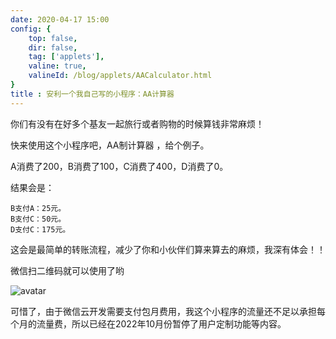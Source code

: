 ```yaml
---
date: 2020-04-17 15:00
config: {
    top: false,
    dir: false,
    tag: ['applets'],
    valine: true,
    valineId: /blog/applets/AACalculator.html
}
title : 安利一个我自己写的小程序：AA计算器
---
```


你们有没有在好多个基友一起旅行或者购物的时候算钱非常麻烦！

快来使用这个小程序吧，AA制计算器 ，给个例子。

A消费了200，B消费了100，C消费了400，D消费了0。

结果会是：

```
B支付A：25元。
B支付C：50元。
D支付C：175元。
```

这会是最简单的转账流程，减少了你和小伙伴们算来算去的麻烦，我深有体会！！

微信扫二维码就可以使用了哟

![avatar](https://cdn.chenyingshuang.cn/blog/applets/AACalculator/1.jpg?imageView2/1/w/200)

可惜了，由于微信云开发需要支付包月费用，我这个小程序的流量还不足以承担每个月的流量费，所以已经在2022年10月份暂停了用户定制功能等内容。
